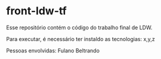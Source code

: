 # front-ldw-tf

Esse repositório contém o código do trabalho final de LDW.

Para executar, é necessário ter instaldo as tecnologias: x,y,z

Pessoas envolvidas:
Fulano
Beltrando